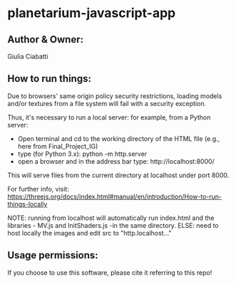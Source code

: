 # planetarium-javascript-app 

## Author & Owner: 

Giulia Ciabatti
 
## How to run things:
 
 Due to browsers' same origin policy security restrictions, loading models and/or textures from a file system will fail with a security exception. 
 
 Thus, it's necessary to run a local server: for example, from a Python server:
 
 - Open terminal and cd to the working directory of the HTML file (e.g., here from Final_Project_IG)
 - type (for Python 3.x): 
   python -m http.server 
 - open a browser and in the address bar type:
   http://localhost:8000/
   
This will serve files from the current directory at localhost under port 8000.

For further info, visit: 
https://threejs.org/docs/index.html#manual/en/introduction/How-to-run-things-locally



NOTE: running from localhost will automatically run index.html and the libraries - MV.js and InitShaders.js -in the same directory. ELSE: need to host locally the images and edit src to "http.localhost..." 

## Usage permissions: 

If you choose to use this software, please cite it referring to this repo!